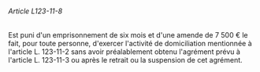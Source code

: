 ###### Article L123-11-8

Est puni d'un emprisonnement de six mois et d'une amende de 7 500 € le fait, pour toute personne, d'exercer l'activité de domiciliation mentionnée à l'article L. 123-11-2 sans avoir préalablement obtenu l'agrément prévu à l'article L. 123-11-3 ou après le retrait ou la suspension de cet agrément.

